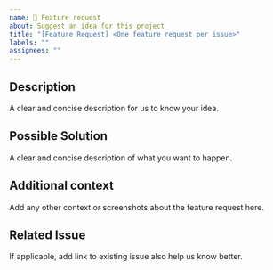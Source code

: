 ```yaml
---
name: 🚀 Feature request
about: Suggest an idea for this project
title: "[Feature Request] <One feature request per issue>"
labels: ""
assignees: ""
---
```


## Description
A clear and concise description for us to know your idea.

## Possible Solution
A clear and concise description of what you want to happen.

## Additional context
Add any other context or screenshots about the feature request here.

## Related Issue
If applicable, add link to existing issue also help us know better.

